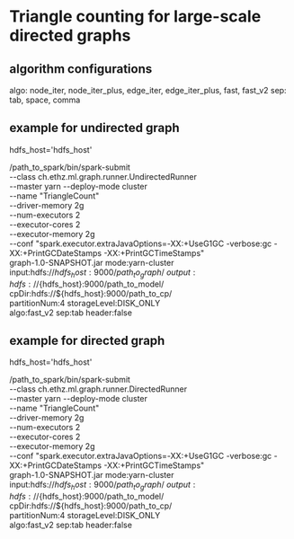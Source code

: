 # Triangle counting for large-scale directed graphs

## algorithm configurations

algo: node_iter, node_iter_plus, edge_iter, edge_iter_plus, fast, fast_v2
sep: tab, space, comma

## example for undirected graph

hdfs_host='hdfs_host'

/path_to_spark/bin/spark-submit \
  --class ch.ethz.ml.graph.runner.UndirectedRunner \
  --master yarn --deploy-mode cluster \
  --name "TriangleCount" \
  --driver-memory 2g \
  --num-executors 2 \
  --executor-cores 2 \
  --executor-memory 2g \
  --conf "spark.executor.extraJavaOptions=-XX:+UseG1GC -verbose:gc -XX:+PrintGCDateStamps -XX:+PrintGCTimeStamps" \
  graph-1.0-SNAPSHOT.jar mode:yarn-cluster \
  input:hdfs://${hdfs_host}:9000/path_to_graph/ \
  output:hdfs://${hdfs_host}:9000/path_to_model/ \
  cpDir:hdfs://${hdfs_host}:9000/path_to_cp/ \
  partitionNum:4 storageLevel:DISK_ONLY \
  algo:fast_v2 sep:tab header:false


## example for directed graph

hdfs_host='hdfs_host'

/path_to_spark/bin/spark-submit \
  --class ch.ethz.ml.graph.runner.DirectedRunner \
  --master yarn --deploy-mode cluster \
  --name "TriangleCount" \
  --driver-memory 2g \
  --num-executors 2 \
  --executor-cores 2 \
  --executor-memory 2g \
  --conf "spark.executor.extraJavaOptions=-XX:+UseG1GC -verbose:gc -XX:+PrintGCDateStamps -XX:+PrintGCTimeStamps" \
  graph-1.0-SNAPSHOT.jar mode:yarn-cluster \
  input:hdfs://${hdfs_host}:9000/path_to_graph/ \
  output:hdfs://${hdfs_host}:9000/path_to_model/ \
  cpDir:hdfs://${hdfs_host}:9000/path_to_cp/ \
  partitionNum:4 storageLevel:DISK_ONLY \
  algo:fast_v2 sep:tab header:false